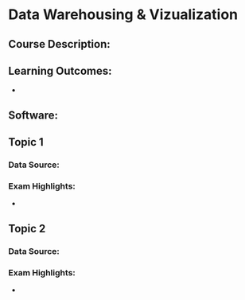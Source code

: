 # Data Warehousing & Vizualization

## Course Description:


## Learning Outcomes:
-

## Software:

## Topic 1

### Data Source:

### Exam Highlights:
- 

## Topic 2

### Data Source:

### Exam Highlights: 
- 
